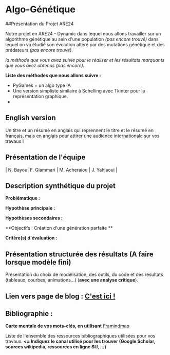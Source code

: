 # Algo-Génétique

 ##Présentation du Projet ARE24 
 
Notre projet en ARE24 - Dynamic dans lequel nous allons travailler sur un algorithme génétique au sein d'une population _(pas encore trouvé)_ dans lequel on va étudié son évolution altéré par des mutations génétique et des prédateurs _(pas encore trouvé)_. 

_la méthode que vous avez suivie pour le réaliser et les résultats marquants que vous avez obtenus (pas encore)._

**Liste des méthodes que nous allons suivre :**

 - PyGames + un algo type IA
 - Une version simpliste similaire à Schelling avec Tkinter pour la représentation graphique.
 - 

## English version

Un titre et un résumé en anglais qui reprennent le titre et le résumé en français, mais en anglais pour attirer une audience internationale sur vos travaux !

## Présentation de l'équipe

| N. Bayou| F. Giammari | M. Acheraiou | J. Yahiaoui |

## Description synthétique du projet

**Problématique :** 

**Hypothèse principale :**

**Hypothèses secondaires :** 

**Objectifs : Création d'une génération parfaite **

**Critère(s) d'évaluation :**

## Présentation structurée des résultats (A faire lorsque modèle fini)

Présentation du choix de modélisation, des outils, du code et des résultats (tableaux, courbes, animations...) (**avec une analyse critique**).

## Lien vers page de blog : <a href="blog.html"> C'est ici ! </a>

## Bibliographie :

**Carte mentale de vos mots-clés, en utilisant** <a href="https://framindmap.org/mindmaps/index.html">Framindmap </a> 

Liste de l'ensemble des ressources bibliographiques utilisées pour vos travaux. **<= Indiquez le canal utilisé pour les trouver (Google Scholar, sources wikipedia, ressources en ligne SU, ...)**
